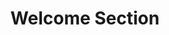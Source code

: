 ---
layout: chapter
title: Welcome Section
slides:


  - class: title-slide
    content: |

      # Welcome Section

      _Introducing visitors to your site_




  - content: |

      ## Content Section

      Add to your `index.html`, on a new line after your closing `</header>` tag:

      ```html
      <header class="page-header">
          <h1>My Awesome Website</h1>
      </header>

      <section class="page-content">

          <h2>Hello there, amazing person!</h2>

          <p>
          This is a site all about my favourite stuff, 
          thanks so much for visiting.
          </p>

      </section>
      ```
      {:data-line="1-4"}

      We will use this `page-content` section on every page,
      but we will change the content inside it for each page.

    notes: |
      A section is just another layout rectangle, like header.

      It has no design by itself, it's just an invisible box to hold content.

      First we will put in some content, then we will design the section.

      Notice that we have given this section a name, or "class".





  - content: |

      ## Content Section Design

      Add to your `style.css`:

      ```css
      .page-content {
          background-color: #222222;
          padding: 30px;
          width: 700px;
          margin: 0 auto;
          margin-top: 30px;

          color: #FFFFFF;
          font-size: 14px;
          line-height: 130%;
      }
      ```

      This code will give you a starting point to begin
      designing your content section.

    notes: |
  
      Our content is on the page, but it is just kind of... floating.

      By adding some CSS, we can make our content section visible and start working on how we'd like it to look.

      In our HTML, we gave our section the class `page-content`, so we can use that name to apply styling from our CSS code.

      The blank line is just to split up the layout stuff from the text design stuff, it doesn't affect the code.




  - content: |

      ## Content Section Ideas

      <iframe height='450' scrolling='no' src='//codepen.io/gatherworkshops/embed/rVzZRp/?height=450&theme-id=16068&default-tab=result' frameborder='no' allowtransparency='true' allowfullscreen='true' style='width: 100%;'>See the Pen <a href='http://codepen.io/gatherworkshops/pen/rVzZRp/'>rVzZRp</a> by Gather Workshops (<a href='http://codepen.io/gatherworkshops'>@gatherworkshops</a>) on <a href='http://codepen.io'>CodePen</a>.
      </iframe>

      _Take a few minutes to make your content section_<br>
      _look how you want it._

    notes: |
      Take some time to tweak the CSS for your content section.

      There are a whole bunch of different design ideas you can play with! Ask a mentor if you've got an idea but you're not sure how to achieve it.




  - content: |

      ![Thumbs Up!]([[BASE_URL]]/theme/assets/images/thumbs-up.svg){: height="200" }

      ## Welcome Section: Complete!

      Great, now let's add in a photo album...

      [Take me to the next chapter!](photo-gallery.html)


    notes: |

      Great! Now that we know the basics, let's get started on our own projects.

---